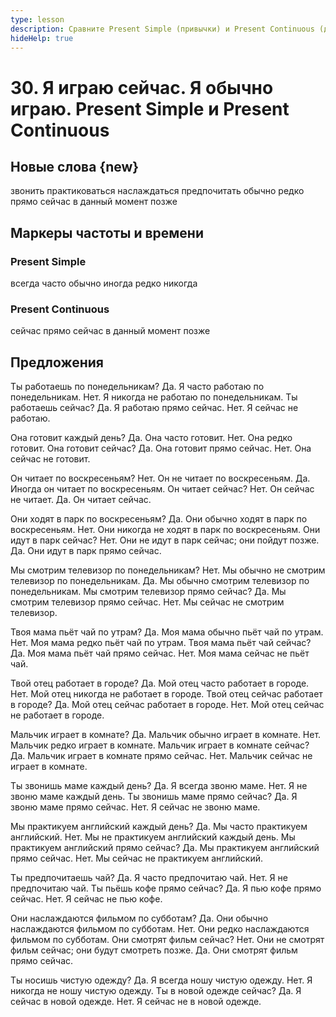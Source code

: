 ```yaml
---
type: lesson
description: Сравните Present Simple (привычки) и Present Continuous (действия сейчас) на наглядных парах и с маркерами частоты.
hideHelp: true
---
```


# 30. Я играю сейчас. Я обычно играю. Present Simple и Present Continuous

## Новые слова {new}

звонить
практиковаться
наслаждаться
предпочитать
обычно
редко
прямо сейчас
в данный момент
позже

## Маркеры частоты и времени

### Present Simple

всегда
часто
обычно
иногда
редко
никогда

### Present Continuous

сейчас
прямо сейчас
в данный момент
позже

## Предложения

Ты работаешь по понедельникам?
Да.
Я часто работаю по понедельникам.
Нет.
Я никогда не работаю по понедельникам.
Ты работаешь сейчас?
Да.
Я работаю прямо сейчас.
Нет.
Я сейчас не работаю.

Она готовит каждый день?
Да.
Она часто готовит.
Нет.
Она редко готовит.
Она готовит сейчас?
Да.
Она готовит прямо сейчас.
Нет.
Она сейчас не готовит.

Он читает по воскресеньям?
Нет.
Он не читает по воскресеньям.
Да.
Иногда он читает по воскресеньям.
Он читает сейчас?
Нет.
Он сейчас не читает.
Да.
Он читает сейчас.

Они ходят в парк по воскресеньям?
Да.
Они обычно ходят в парк по воскресеньям.
Нет.
Они никогда не ходят в парк по воскресеньям.
Они идут в парк сейчас?
Нет.
Они не идут в парк сейчас; они пойдут позже.
Да.
Они идут в парк прямо сейчас.

Мы смотрим телевизор по понедельникам?
Нет.
Мы обычно не смотрим телевизор по понедельникам.
Да.
Мы обычно смотрим телевизор по понедельникам.
Мы смотрим телевизор прямо сейчас?
Да.
Мы смотрим телевизор прямо сейчас.
Нет.
Мы сейчас не смотрим телевизор.

Твоя мама пьёт чай по утрам?
Да.
Моя мама обычно пьёт чай по утрам.
Нет.
Моя мама редко пьёт чай по утрам.
Твоя мама пьёт чай сейчас?
Да.
Моя мама пьёт чай прямо сейчас.
Нет.
Моя мама сейчас не пьёт чай.

Твой отец работает в городе?
Да.
Мой отец часто работает в городе.
Нет.
Мой отец никогда не работает в городе.
Твой отец сейчас работает в городе?
Да.
Мой отец сейчас работает в городе.
Нет.
Мой отец сейчас не работает в городе.

Мальчик играет в комнате?
Да.
Мальчик обычно играет в комнате.
Нет.
Мальчик редко играет в комнате.
Мальчик играет в комнате сейчас?
Да.
Мальчик играет в комнате прямо сейчас.
Нет.
Мальчик сейчас не играет в комнате.

Ты звонишь маме каждый день?
Да.
Я всегда звоню маме.
Нет.
Я не звоню маме каждый день.
Ты звонишь маме прямо сейчас?
Да.
Я звоню маме прямо сейчас.
Нет.
Я сейчас не звоню маме.

Мы практикуем английский каждый день?
Да.
Мы часто практикуем английский.
Нет.
Мы не практикуем английский каждый день.
Мы практикуем английский прямо сейчас?
Да.
Мы практикуем английский прямо сейчас.
Нет.
Мы сейчас не практикуем английский.

Ты предпочитаешь чай?
Да.
Я часто предпочитаю чай.
Нет.
Я не предпочитаю чай.
Ты пьёшь кофе прямо сейчас?
Да.
Я пью кофе прямо сейчас.
Нет.
Я сейчас не пью кофе.

Они наслаждаются фильмом по субботам?
Да.
Они обычно наслаждаются фильмом по субботам.
Нет.
Они редко наслаждаются фильмом по субботам.
Они смотрят фильм сейчас?
Нет.
Они не смотрят фильм сейчас; они будут смотреть позже.
Да.
Они смотрят фильм прямо сейчас.

Ты носишь чистую одежду?
Да.
Я всегда ношу чистую одежду.
Нет.
Я никогда не ношу чистую одежду.
Ты в новой одежде сейчас?
Да.
Я сейчас в новой одежде.
Нет.
Я сейчас не в новой одежде.
